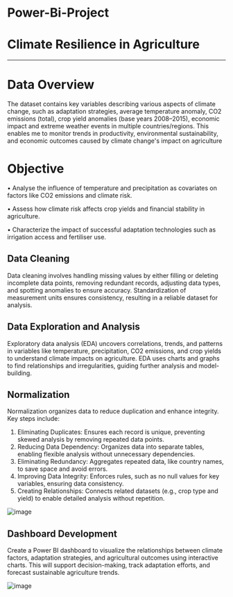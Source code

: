 # Power-Bi-Project
#  Climate Resilience in Agriculture  #
***

# Data Overview #
The dataset contains key variables describing various aspects of climate change, such as adaptation strategies, average temperature anomaly, CO2 emissions (total), crop yield anomalies (base years 2008–2015), economic impact and extreme weather events in multiple countries/regions. This enables me to monitor trends in productivity, environmental sustainability, and economic outcomes caused by climate change's impact on agriculture

# Objective #
•	Analyse the influence of temperature and precipitation as covariates on factors like CO2 emissions and climate risk.

•	Assess how climate risk affects crop yields and financial stability in agriculture.

•	Characterize the impact of successful adaptation technologies such as irrigation access and fertiliser use.

## Data Cleaning ##
Data cleaning involves handling missing values by either filling or deleting incomplete data points, removing redundant records, adjusting data types, and spotting anomalies to ensure accuracy. Standardization of measurement units ensures consistency, resulting in a reliable dataset for analysis.

## Data Exploration and Analysis ##
Exploratory data analysis (EDA) uncovers correlations, trends, and patterns in variables like temperature, precipitation, CO2 emissions, and crop yields to understand climate impacts on agriculture. EDA uses charts and graphs to find relationships and irregularities, guiding further analysis and model-building.

## Normalization ##
Normalization organizes data to reduce duplication and enhance integrity. Key steps include:

1. Eliminating Duplicates: Ensures each record is unique, preventing skewed analysis by removing repeated data points.
2. Reducing Data Dependency: Organizes data into separate tables, enabling flexible analysis without unnecessary dependencies.
3. Eliminating Redundancy: Aggregates repeated data, like country names, to save space and avoid errors.
4. Improving Data Integrity: Enforces rules, such as no null values for key variables, ensuring data consistency.
5. Creating Relationships: Connects related datasets (e.g., crop type and yield) to enable detailed analysis without repetition.

![image](https://github.com/user-attachments/assets/2a34e1c8-6fb7-409b-86a8-0e380e16c2e3)


## Dashboard Development ##
Create a Power BI dashboard to visualize the relationships between climate factors, adaptation strategies, and agricultural outcomes using interactive charts. This will support decision-making, track adaptation efforts, and forecast sustainable agriculture trends.

![image](https://github.com/user-attachments/assets/b164d830-8965-4053-85ee-dda192f91af6)
